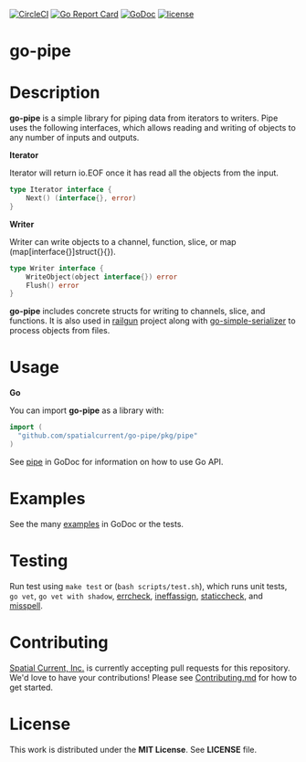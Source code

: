 [![CircleCI](https://circleci.com/gh/spatialcurrent/go-pipe/tree/master.svg?style=svg)](https://circleci.com/gh/spatialcurrent/go-pipe/tree/master) [![Go Report Card](https://goreportcard.com/badge/spatialcurrent/go-pipe)](https://goreportcard.com/report/spatialcurrent/go-pipe)  [![GoDoc](https://godoc.org/github.com/spatialcurrent/go-pipe?status.svg)](https://godoc.org/github.com/spatialcurrent/go-pipe) [![license](http://img.shields.io/badge/license-MIT-red.svg?style=flat)](https://github.com/spatialcurrent/go-pipe/blob/master/LICENSE)

# go-pipe

# Description

**go-pipe** is a simple library for piping data from iterators to writers.  Pipe uses the following interfaces, which allows reading and writing of objects to any number of inputs and outputs.

**Iterator**

Iterator will return io.EOF once it has read all the objects from the input.

```go
type Iterator interface {
	Next() (interface{}, error)
}
```

**Writer**

Writer can write objects to a channel, function, slice, or map (map[interface{}]struct{}{}).

```go
type Writer interface {
	WriteObject(object interface{}) error
	Flush() error
}
```

**go-pipe** includes concrete structs for writing to channels, slice, and functions.  It is also used in [railgun](https://github.com/spatialcurrent/railgun) project along with [go-simple-serializer](https://github.com/spatialcurrent/go-simple-serializer) to process objects from files.

# Usage

**Go**

You can import **go-pipe** as a library with:

```go
import (
  "github.com/spatialcurrent/go-pipe/pkg/pipe"
)
```

See [pipe](https://godoc.org/github.com/spatialcurrent/go-pipe/pkg/pipe) in GoDoc for information on how to use Go API.

# Examples

See the many [examples](https://godoc.org/github.com/spatialcurrent/go-pipe/pkg/pipe/#pkg-examples) in GoDoc or the tests.

# Testing

Run test using `make test` or (`bash scripts/test.sh`), which runs unit tests, `go vet`, `go vet with shadow`, [errcheck](https://github.com/kisielk/errcheck), [ineffassign](https://github.com/gordonklaus/ineffassign), [staticcheck](https://staticcheck.io/), and [misspell](https://github.com/client9/misspell).

# Contributing

[Spatial Current, Inc.](https://spatialcurrent.io) is currently accepting pull requests for this repository.  We'd love to have your contributions!  Please see [Contributing.md](https://github.com/spatialcurrent/go-pipe/blob/master/CONTRIBUTING.md) for how to get started.

# License

This work is distributed under the **MIT License**.  See **LICENSE** file.
